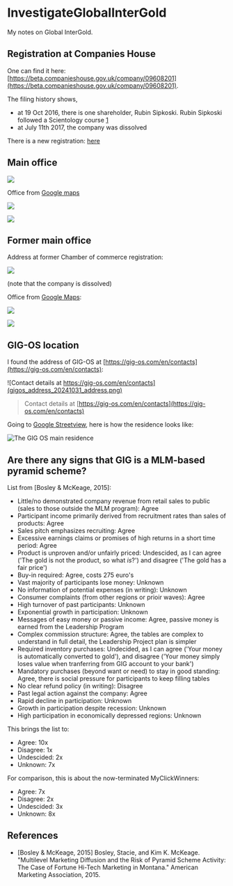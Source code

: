 # InvestigateGlobalInterGold

My notes on Global InterGold.


## Registration at Companies House

One can find it here: [https://beta.companieshouse.gov.uk/company/09608201](https://beta.companieshouse.gov.uk/company/09608201).

The filing history shows, 

 * at 19 Oct 2016, there is one shareholder, Rubin Sipkoski. Rubin Sipkoski followed a Scientology course [1]
 * at July 11th 2017, the company was dissolved 

There is a new registration: [here](https://beta.companieshouse.gov.uk/company/10200712/filing-history )

[1]: http://www.truthaboutscientology.com/stats/by-name/r/rubin-sipkoski.html


## Main office

![](chamber_of_commerce_20180819.png)

Office from [Google maps](https://www.google.com/maps/place/33+Churchfield+Rd,+London+W3+6EB,+UK/@51.508718,-0.2651283,3a,75y,177.97h,82.75t/data=!3m6!1e1!3m4!1sw2TxI4Wddd6vKJ73YC9RyA!2e0!7i13312!8i6656!4m5!3m4!1s0x48760e1be45b06d1:0x5aa24dd233690a6!8m2!3d51.508611!4d-0.2650749)

![](main_office_20180819_broad.png)

![](main_office_20180819.png)

## Former main office

Address at former Chamber of commerce registration:

![](former_chamber_of_commerce_20180819.png)

(note that the company is dissolved)

Office from [Google Maps](https://www.google.com/maps/@52.0392213,-0.7642793,3a,75y,310.03h,85.64t/data=!3m6!1e1!3m4!1s0-l268KzJh_qHdejEvoiUA!2e0!7i13312!8i6656):

![](former_main_office_20180819_broad.png)

![](former_main_office_20180819.png)

## GIG-OS location

I found the address of GIG-OS at [https://gig-os.com/en/contacts](https://gig-os.com/en/contacts):

![Contact details at https://gig-os.com/en/contacts](gigos_address_20241031_address.png)

> Contact details at [https://gig-os.com/en/contacts](https://gig-os.com/en/contacts)

Going to [Google Streetview](https://www.google.com/maps/@42.6994446,23.3174282,3a,51.3y,282.54h,90.28t/data=!3m7!1e1!3m5!1somTYiT8Seg0Qqiql-EzWZQ!2e0!6shttps:%2F%2Fstreetviewpixels-pa.googleapis.com%2Fv1%2Fthumbnail%3Fcb_client%3Dmaps_sv.tactile%26w%3D900%26h%3D600%26pitch%3D-0.2797572397127084%26panoid%3DomTYiT8Seg0Qqiql-EzWZQ%26yaw%3D282.5422412666633!7i16384!8i8192?coh=205410&entry=ttu&g_ep=EgoyMDI0MTAyNy4wIKXMDSoASAFQAw%3D%3D),
here is how the residence looks like:

![The GIG OS main residence](gigos_address_20241031_residence.png)

## Are there any signs that GIG is a MLM-based pyramid scheme?

List from [Bosley & McKeage, 2015]:

 * Little/no demonstrated company revenue from retail sales to public (sales to those outside the MLM program): Agree
 * Participant income primarily derived from recruitment rates than sales of products: Agree
 * Sales pitch emphasizes recruiting: Agree
 * Excessive earnings claims or promises of high returns in a short time period: Agree
 * Product is unproven and/or unfairly priced: Undescided, as I can agree ('The gold is not the product, so what *is*?') and disagree ('The gold has a fair price')
 * Buy-in required: Agree, costs 275 euro's
 * Vast majority of participants lose money: Unknown
 * No information of potential expenses (in writing): Unknown
 * Consumer complaints (from other regions or prioir waves): Agree
 * High turnover of past participants: Unknown
 * Exponential growth in participation: Unknown
 * Messages of easy money or passive income: Agree, passive money is earned from the Leadership Program
 * Complex commission structure: Agree, the tables are complex to understand in full detail, the Leadership Project plan is simpler
 * Required inventory purchases: Undecided, as I can agree ('Your money is automatically converted to gold'), and disagree ('Your money simply loses value when tranferring from GIG account to your bank')
 * Mandatory purchases (beyond want or need) to stay in good standing: Agree, there is social pressure for participants to keep filling tables
 * No clear refund policy (in writing): Disagree
 * Past legal action against the company: Agree
 * Rapid decline in participation: Unknown
 * Growth in participation despite recession: Unknown
 * High participation in economically depressed regions: Unknown

This brings the list to:

 * Agree: 10x
 * Disagree: 1x
 * Undescided: 2x
 * Unknown: 7x

For comparison, this is about the now-terminated MyClickWinners:

 * Agree: 7x
 * Disagree: 2x
 * Undescided: 3x
 * Unknown: 8x

## References

 * [Bosley & McKeage, 2015] Bosley, Stacie, and Kim K. McKeage. "Multilevel Marketing Diffusion and the Risk of Pyramid Scheme Activity: The Case of Fortune Hi-Tech Marketing in Montana." American Marketing Association, 2015.
